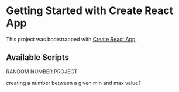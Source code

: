 # Getting Started with Create React App

This project was bootstrapped with [Create React App](https://github.com/facebook/create-react-app).

## Available Scripts


RANDOM NUMBER PROJECT 

creating a number between a given min and max value? 
